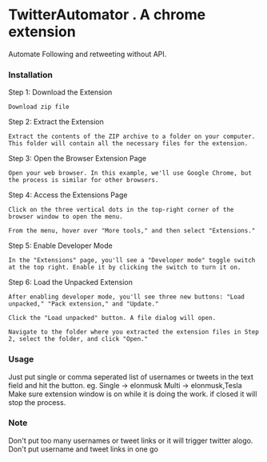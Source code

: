 # TwitterAutomator . A chrome extension
Automate Following and retweeting without API.

### Installation
Step 1: Download the Extension

    Download zip file

Step 2: Extract the Extension

    Extract the contents of the ZIP archive to a folder on your computer. This folder will contain all the necessary files for the extension.

Step 3: Open the Browser Extension Page

    Open your web browser. In this example, we'll use Google Chrome, but the process is similar for other browsers.

Step 4: Access the Extensions Page

    Click on the three vertical dots in the top-right corner of the browser window to open the menu.

    From the menu, hover over "More tools," and then select "Extensions."

Step 5: Enable Developer Mode

    In the "Extensions" page, you'll see a "Developer mode" toggle switch at the top right. Enable it by clicking the switch to turn it on.

Step 6: Load the Unpacked Extension

    After enabling developer mode, you'll see three new buttons: "Load unpacked," "Pack extension," and "Update."

    Click the "Load unpacked" button. A file dialog will open.

    Navigate to the folder where you extracted the extension files in Step 2, select the folder, and click "Open."

### Usage
Just put single or comma seperated list of usernames or tweets in the text field and hit the button. 
eg. 
Single -> elonmusk
Multi -> elonmusk,Tesla
Make sure extension window is on while it is doing the work. if closed it will stop the process.

### Note 
Don't put too many usernames or tweet links or it will trigger twitter alogo.
Don't put username and tweet links in one go
